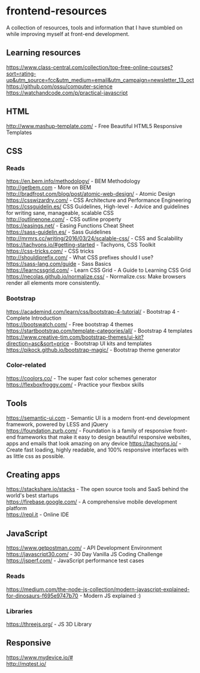 # frontend-resources

A collection of resources, tools and information that I have stumbled on while improving myself at front-end development. 

## Learning resources  
https://www.class-central.com/collection/top-free-online-courses?sort=rating-up&utm_source=fcc&utm_medium=email&utm_campaign=newsletter_13_oct  
https://github.com/ossu/computer-science  
https://watchandcode.com/p/practical-javascript  

## HTML

http://www.mashup-template.com/ - Free Beautiful HTML5 Responsive Templates  

## CSS

### Reads  

https://en.bem.info/methodology/ - BEM Methodology  
http://getbem.com - More on BEM  
http://bradfrost.com/blog/post/atomic-web-design/ - Atomic Design  
https://csswizardry.com/ - CSS Architecture and Performance Engineering  
https://cssguidelin.es/ CSS Guidelines, High-level - Advice and guidelines for writing sane, manageable, scalable CSS  
http://outlinenone.com/ - CSS outline property  
https://easings.net/ - Easing Functions Cheat Sheet  
https://sass-guidelin.es/ - Sass Guidelines  
http://mrmrs.cc/writing/2016/03/24/scalable-css/ - CSS and Scalability  
https://tachyons.io/#getting-started - Tachyons, CSS Toolkit  
https://css-tricks.com/ - CSS tricks  
http://shouldiprefix.com/ - What CSS prefixes should I use?  
https://sass-lang.com/guide -  Sass Basics  
https://learncssgrid.com/  - Learn CSS Grid - A Guide to Learning CSS Grid  
https://necolas.github.io/normalize.css/ - Normalize.css: Make browsers render all elements more consistently.   


### Bootstrap
https://academind.com/learn/css/bootstrap-4-tutorial/ - Bootstrap 4 - Complete Introduction  
https://bootswatch.com/ - Free bootstrap 4 themes  
https://startbootstrap.com/template-categories/all/ - Bootstrap 4 templates  
https://www.creative-tim.com/bootstrap-themes/ui-kit?direction=asc&sort=price - Bootstrap UI kits and templates  
https://pikock.github.io/bootstrap-magic/ - Bootstrap theme generator  

### Color-related
https://coolors.co/ - The super fast color schemes generator  
https://flexboxfroggy.com/ - Practice your flexbox skills  


## Tools
https://semantic-ui.com - Semantic UI is a modern front-end development framework, powered by LESS and jQuery  
https://foundation.zurb.com/ -  Foundation is a family of responsive front-end frameworks that make it easy to design beautiful responsive websites, apps and emails that look amazing on any device
https://tachyons.io/ - Create fast loading, highly readable, and 100% responsive interfaces with as little css as possible.  
  
  
## Creating apps

https://stackshare.io/stacks - The open source tools and SaaS behind the world's best startups  
https://firebase.google.com/ - A comprehensive mobile development platform  
https://repl.it - Online IDE  

 
## JavaScript

https://www.getpostman.com/ - API Development Environment  
https://javascript30.com/ - 30 Day Vanilla JS Coding Challenge  
https://jsperf.com/ - JavaScript performance test cases

### Reads  
https://medium.com/the-node-js-collection/modern-javascript-explained-for-dinosaurs-f695e9747b70 - Modern JS explained :)

### Libraries

https://threejs.org/  - JS 3D Library

## Responsive

https://www.mydevice.io/#  
http://mqtest.io/  
